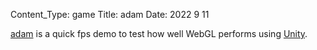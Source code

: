 Content_Type: game
Title: adam
Date: 2022 9 11

[adam](https://old.doordesk.net/games/adam/) is a quick fps demo to test how well WebGL
performs using [Unity](https://unity.com).
